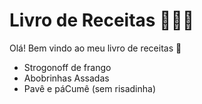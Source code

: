 
# Livro de Receitas 👩🏽‍🔬

Olá! Bem vindo ao meu livro de receitas 📕

- Strogonoff de frango
- Abobrinhas Assadas
- Pavê e páCumê (sem risadinha)
